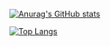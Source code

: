 
[![Anurag's GitHub stats](https://github-readme-stats.vercel.app/api?username=Berlingott)](https://github.com/anuraghazra/github-readme-stats)

[![Top Langs](https://github-readme-stats.vercel.app/api/top-langs/?username=Berlingott)](https://github.com/anuraghazra/github-readme-stats)


